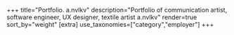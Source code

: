 +++
title="Portfolio. a.nvlkv"
description="Portfolio of communication artist, software engineer, UX designer, textile artist a.nvlkv"
render=true
sort_by="weight"
[extra]
use_taxonomies=["category","employer"]
+++